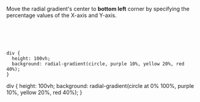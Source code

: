 Move the radial gradient's center to **bottom left** corner by specifying the percentage values of the X-axis and Y-axis.

<codeblock language="css" type="exercise" testMode="fixedInput">
<code>
<panel language="html">
<div></div>
</panel>
<panel language="css">
div {
  height: 100vh;
  background: radial-gradient(circle, purple 10%, yellow 20%, red 40%);
}
</panel>
</code>

<solution>
div {
  height: 100vh;
  background: radial-gradient(circle at 0% 100%, purple 10%, yellow 20%, red 40%);
}
</solution>
</codeblock>
